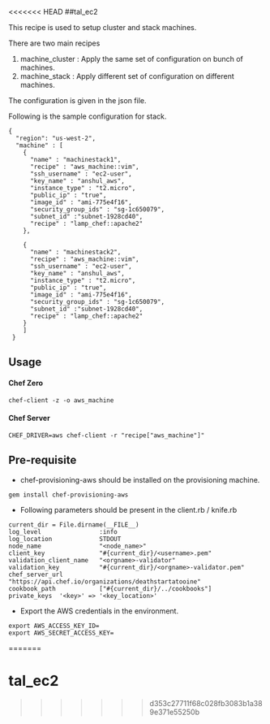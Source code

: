 <<<<<<< HEAD
##tal_ec2

This recipe is used to setup cluster and stack machines.

There are two main recipes

1. machine_cluster : Apply the same set of configuration on bunch of machines.
2. machine_stack   : Apply different set of configuration on different machines.

The configuration is given in the json file.

Following is the sample configuration for stack.
```
{
  "region": "us-west-2",
  "machine" : [
    {
      "name" : "machinestack1",
      "recipe" : "aws_machine::vim",
      "ssh_username" : "ec2-user",
      "key_name" : "anshul_aws",
      "instance_type" : "t2.micro",
      "public_ip" : "true",
      "image_id" : "ami-775e4f16",
      "security_group_ids" : "sg-1c650079",
      "subnet_id" :"subnet-1928cd40",
      "recipe" : "lamp_chef::apache2"
    },

    {
      "name" : "machinestack2",
      "recipe" : "aws_machine::vim",
      "ssh_username" : "ec2-user",
      "key_name" : "anshul_aws",
      "instance_type" : "t2.micro",
      "public_ip" : "true",
      "image_id" : "ami-775e4f16",
      "security_group_ids" : "sg-1c650079",
      "subnet_id" :"subnet-1928cd40",
      "recipe" : "lamp_chef::apache2"
    }
    ]
 }
```


## Usage

####  Chef Zero

```
chef-client -z -o aws_machine
```

#### Chef Server

```
CHEF_DRIVER=aws chef-client -r "recipe["aws_machine"]"
```


## Pre-requisite

* chef-provisioning-aws should be installed on the provisioning machine.

```
gem install chef-provisioning-aws
```

* Following parameters should be present in the client.rb / knife.rb

```
current_dir = File.dirname(__FILE__)
log_level                :info
log_location             STDOUT
node_name                "<node_name>"
client_key               "#{current_dir}/<username>.pem"
validation_client_name   "<orgname>-validator"
validation_key           "#{current_dir}/<orgname>-validator.pem"
chef_server_url          "https://api.chef.io/organizations/deathstartatooine"
cookbook_path            ["#{current_dir}/../cookbooks"]
private_keys  '<key>' => '<key_location>'
```
* Export the AWS credentials in the environment.

```
export AWS_ACCESS_KEY_ID=
export AWS_SECRET_ACCESS_KEY=
```
=======
# tal_ec2
>>>>>>> d353c27711f68c028fb3083b1a389e371e55250b
